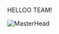HELLOO TEAM!

![MasterHead]([https://gist.githubusercontent.com/vininjr/d29bb07bdadb41e4b0923bc8fa748b1a/raw/88f20c9d749d756be63f22b09f3c4ac570bc5101/programming.gif](https://tenor.com/view/pika-pikachu-pokemon-happy-pikachu-smile-gif-17233564))
